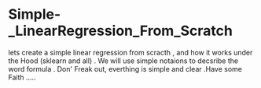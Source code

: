 # Simple-_LinearRegression_From_Scratch
 lets create a simple linear regression from scracth , and how it works under the Hood (sklearn and all) . We will use simple notaions to decsribe the word formula . Don' Freak out, everthing is simple and clear .Have some Faith .....
